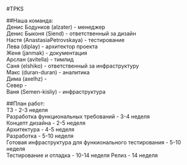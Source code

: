 #TPKS  

##Наша команда:  
Денис Бодунков (alzater) - менеджер  
Денис Быконя (Siend) -  ответственный за дизайн      
Настя (AnastasiaPetrovskaya) - тестирование  
Лева (diplay) - архитектор проекта  
Женя (janmak) - документация  
Арслан (avitella) - тимлид  
Саня (elshiko) -  ответственный за инфраструктуру      
Макс (duran-duran) - аналитика    
Дима (axelhz) -  
Север -  
Ваня (Semen-kisliy) - инфраструктура  

##План работ:  
ТЗ - 2-3 неделя  
Разработка функциональных требований - 3-4 неделя  
Концепт дизайна - 2-5 неделя  
Архитектура - 4-5 неделя  
Разработка - 5-10 неделя  
Готовая инфраструктура для функионального тестирования - 5-10 неделя  
Тестирование и отладка - 10-14 неделя
Релиз - 14 неделя
